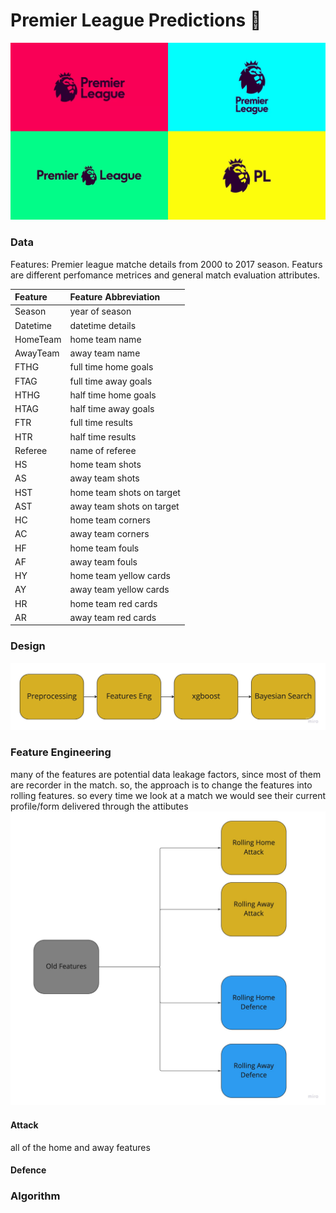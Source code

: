 # Premier League Predictions :england:
![poster](rd_fils/RemoteQueasyAmericancrow-size_restricted.gif)
### Data
Features:
Premier league matche details from 2000 to 2017 season. Featurs are different perfomance metrices and general match evaluation attributes.
<!-- ![poster](rd_fils/features.jpg) -->

| Feature | Feature Abbreviation     | 
| :-------- | :------- | 
|Season  | year of season  | 
| Datetime |datetime details  | 
| HomeTeam |  home team name| 
|  AwayTeam| away team name | 
| FTHG | full time home goals | 
| FTAG |  full time away goals| 
| HTHG |  half time home goals| 
|  HTAG| half time away goals | 
| FTR | full time results | 
|  HTR|  half time results| 
|  Referee|  name of referee | 
| HS | home team shots | 
| AS |  away team shots| 
| HST |  home team shots on target| 
|  AST|  away team shots on target| 
|  HC|  home team corners| 
|  AC| away team corners | 
|  HF| home team fouls | 
|  AF|  away team fouls| 
| HY |  home team yellow cards| 
| AY | away team yellow cards| 
| HR |  home team red cards| 
| AR | away team red cards| 


### Design
![poster](rd_fils/workflow.jpg)

### Feature Engineering
many of the features are potential data leakage factors, since most of them are recorder in the match. so, the approach is to change the features into  rolling features. so every time we look at a match we would see their current profile/form delivered through the attibutes
![poster](rd_fils/features.jpg)



#### Attack 
all of the home and away features 

#### Defence 

### Algorithm

